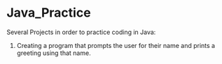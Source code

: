 # Java_Practice

Several Projects in order to practice coding in Java: 

1. Creating a program that prompts the user for their name and prints a greeting using that name. 
